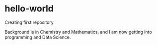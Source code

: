 # hello-world
Creating first repository 

Background is in Chemistry and Mathematics, and I am now getting into programming and Data Science. 

